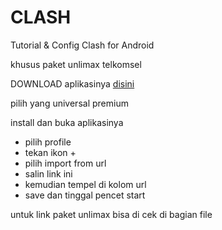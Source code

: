 # CLASH
Tutorial &amp; Config Clash for Android

khusus paket unlimax telkomsel

DOWNLOAD aplikasinya
<a href="https://github.com/Kr328/ClashForAndroid/releases">disini</a>

pilih yang universal premium

install dan buka aplikasinya
- pilih profile
- tekan ikon +
- pilih import from url
- salin link ini 
- kemudian tempel di kolom url
- save dan tinggal pencet start

untuk link paket unlimax bisa di cek di bagian file
